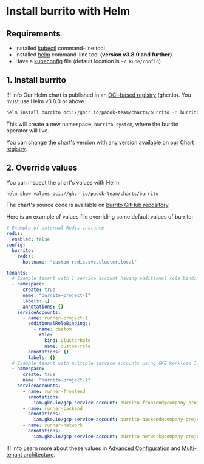 # Install burrito with Helm

## Requirements

- Installed [kubectl](https://kubernetes.io/docs/tasks/tools/install-kubectl/) command-line tool
- Installed [helm](https://helm.sh/docs/intro/install/) command-line tool **(version v3.8.0 and further)**
- Have a [kubeconfig](https://kubernetes.io/docs/tasks/access-application-cluster/configure-access-multiple-clusters/) file (default location is `~/.kube/config`)

## 1. Install burrito

!!! info
    Our Helm chart is published in an [OCI-based registry](https://helm.sh/docs/topics/registries/) (ghcr.io). You must use Helm v3.8.0 or above.

```bash
helm install burrito oci://ghcr.io/padok-team/charts/burrito -n burrito-system --create-namespace
```

This will create a new namespace, `burrito-system`, where the burrito operator will live.

You can change the chart's version with any version available on [our Chart registry](https://github.com/padok-team/burrito/pkgs/container/charts%2Fburrito).

## 2. Override values

You can inspect the chart's values with Helm.

```bash
helm show values oci://ghcr.io/padok-team/charts/burrito
```

The chart's source code is available on [burrito GitHub repository](https://github.com/padok-team/burrito).

Here is an example of values file overriding some default values of burrito:

```yaml
# Example of external Redis instance
redis:
  enabled: false
config:
  burrito:
    redis:
      hostname: "custom-redis.svc.cluster.local"

tenants:
  # Example tenant with 1 service account having additional role bindings
  - namespace:
      create: true
      name: "burrito-project-1"
      labels: {}
      annotations: {}
    serviceAccounts:
      - name: runner-project-1
        additionalRoleBindings:
          - name: custom
            role:
              kind: ClusterRole
              name: custom-role
        annotations: {}
        labels: {}
  # Example tenant with multiple service accounts using GKE Workload Identity
  - namespace:
      create: true
      name: "burrito-project-1"
    serviceAccounts:
      - name: runner-frontend
        annotations:
          iam.gke.io/gcp-service-account: burrito-frontend@company-project.iam.gserviceaccount.com
      - name: runner-backend
        annotations:
          iam.gke.io/gcp-service-account: burrito-backend@company-project.iam.gserviceaccount.com
      - name: runner-network
        annotations:
          iam.gke.io/gcp-service-account: burrito-network@company-project.iam.gserviceaccount.com
```

!!! info
    Learn more about these values in [Advanced Configuration](../advanced-configuration.md) and [Multi-tenant architecture](../multi-tenant-architecture.md).
